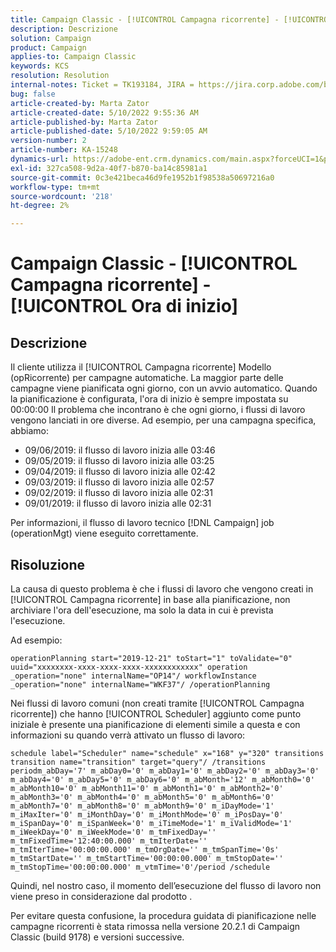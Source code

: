 ```yaml
---
title: Campaign Classic - [!UICONTROL Campagna ricorrente] - [!UICONTROL Ora di inizio]
description: Descrizione
solution: Campaign
product: Campaign
applies-to: Campaign Classic
keywords: KCS
resolution: Resolution
internal-notes: Ticket = TK193184, JIRA = https://jira.corp.adobe.com/browse/NEO-18567
bug: false
article-created-by: Marta Zator
article-created-date: 5/10/2022 9:55:36 AM
article-published-by: Marta Zator
article-published-date: 5/10/2022 9:59:05 AM
version-number: 2
article-number: KA-15248
dynamics-url: https://adobe-ent.crm.dynamics.com/main.aspx?forceUCI=1&pagetype=entityrecord&etn=knowledgearticle&id=c8207854-47d0-ec11-a7b5-00224809c101
exl-id: 327ca508-9d2a-40f7-b870-ba14c85981a1
source-git-commit: 0c3e421beca46d9fe1952b1f98538a50697216a0
workflow-type: tm+mt
source-wordcount: '218'
ht-degree: 2%

---
```


# Campaign Classic - [!UICONTROL Campagna ricorrente] - [!UICONTROL Ora di inizio]

## Descrizione


Il cliente utilizza il [!UICONTROL Campagna ricorrente] Modello (opRicorrente) per campagne automatiche. La maggior parte delle campagne viene pianificata ogni giorno, con un avvio automatico. Quando la pianificazione è configurata, l&#39;ora di inizio è sempre impostata su 00:00:00 Il problema che incontrano è che ogni giorno, i flussi di lavoro vengono lanciati in ore diverse.
Ad esempio, per una campagna specifica, abbiamo:

- 09/06/2019: il flusso di lavoro inizia alle 03:46
- 09/05/2019: il flusso di lavoro inizia alle 03:25
- 09/04/2019: il flusso di lavoro inizia alle 02:42
- 09/03/2019: il flusso di lavoro inizia alle 02:57
- 09/02/2019: il flusso di lavoro inizia alle 02:31
- 09/01/2019: il flusso di lavoro inizia alle 02:31


Per informazioni, il flusso di lavoro tecnico [!DNL Campaign] job (operationMgt) viene eseguito correttamente.


## Risoluzione


La causa di questo problema è che i flussi di lavoro che vengono creati in [!UICONTROL Campagna ricorrente] in base alla pianificazione, non archiviare l&#39;ora dell&#39;esecuzione, ma solo la data in cui è prevista l&#39;esecuzione.

Ad esempio:

`operationPlanning start="2019-12-21" toStart="1" toValidate="0" uuid="xxxxxxxx-xxxx-xxxx-xxxx-xxxxxxxxxxxx" operation _operation="none" internalName="OP14"/ workflowInstance _operation="none" internalName="WKF37"/ /operationPlanning`

Nei flussi di lavoro comuni (non creati tramite [!UICONTROL Campagna ricorrente]) che hanno [!UICONTROL Scheduler] aggiunto come punto iniziale è presente una pianificazione di elementi simile a questa e con informazioni su quando verrà attivato un flusso di lavoro:

`schedule label="Scheduler" name="schedule" x="168" y="320" transitions transition name="transition" target="query"/ /transitions periodm_abDay='7' m_abDay0='0' m_abDay1='0' m_abDay2='0' m_abDay3='0' m_abDay4='0' m_abDay5='0' m_abDay6='0' m_abMonth='12' m_abMonth0='0' m_abMonth10='0' m_abMonth11='0' m_abMonth1='0' m_abMonth2='0' m_abMonth3='0' m_abMonth4='0' m_abMonth5='0' m_abMonth6='0' m_abMonth7='0' m_abMonth8='0' m_abMonth9='0' m_iDayMode='1' m_iMaxIter='0' m_iMonthDay='0' m_iMonthMode='0' m_iPosDay='0' m_iSpanDay='0' m_iSpanWeek='0' m_iTimeMode='1' m_iValidMode='1' m_iWeekDay='0' m_iWeekMode='0' m_tmFixedDay='' m_tmFixedTime='12:40:00.000' m_tmIterDate='' m_tmIterTime='00:00:00.000' m_tmOrgDate='' m_tmSpanTime='0s' m_tmStartDate='' m_tmStartTime='00:00:00.000' m_tmStopDate='' m_tmStopTime='00:00:00.000' m_vtmTime='0'/period /schedule`

Quindi, nel nostro caso, il momento dell’esecuzione del flusso di lavoro non viene preso in considerazione dal prodotto .

Per evitare questa confusione, la procedura guidata di pianificazione nelle campagne ricorrenti è stata rimossa nella versione 20.2.1 di Campaign Classic (build 9178) e versioni successive.
